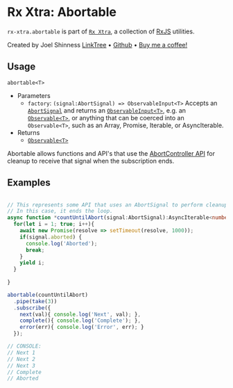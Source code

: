# Rx Xtra: Abortable

`rx-xtra.abortable` is part of [`Rx Xtra`](https://github.com/JoelCodes/rx-xtra), a collection of [RxJS](https://rxjs.dev/) utilities.

Created by Joel Shinness [LinkTree](https://linktr.ee/yesthatjoelshinness) • [Github](https://github.com/JoelCodes) • [Buy me a coffee!](https://ko-fi.com/yesthatjoelshinness)

## Usage

`abortable<T>`

* Parameters
  * `factory`: `(signal:AbortSignal) => ObservableInput<T>` Accepts an [`AbortSignal`](https://developer.mozilla.org/en-US/docs/Web/API/AbortSignal) and returns an [`ObservableInput<T>`](https://rxjs.dev/api/index/type-alias/ObservableInput), e.g. an [`Observable<T>`](https://rxjs.dev/api/index/class/Observable), or anything that can be coerced into an `Observable<T>`, such as an Array, Promise, Iterable, or AsyncIterable.
* Returns
  * [`Observable<T>`](https://rxjs.dev/api/index/class/Observable)


Abortable allows functions and API's that use the [AbortController API](https://developer.mozilla.org/en-US/docs/Web/API/AbortController) for cleanup to receive that signal when the subscription ends.

## Examples

```ts

// This represents some API that uses an AbortSignal to perform cleanup
// In this case, it ends the loop.
async function *countUntilAbort(signal:AbortSignal):AsyncIterable<number>{
  for(let i = 1; true; i++){
    await new Promise(resolve => setTimeout(resolve, 1000));
    if(signal.aborted) {
      console.log('Aborted');
      break;
    }
    yield i;
  }
  
}

abortable(countUntilAbort)
  .pipe(take(3))
  .subscribe({
    next(val){ console.log('Next', val); },
    complete(){ console.log('Complete'); },
    error(err){ console.log('Error', err); }
  });

// CONSOLE:
// Next 1
// Next 2
// Next 3
// Complete
// Aborted
```
